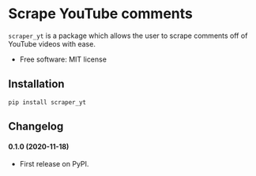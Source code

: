 # Scrape YouTube comments

```scraper_yt``` is a package which allows the user to scrape comments off of YouTube videos with ease.

- Free software: MIT license

## Installation

```pip install scraper_yt``` 

## Changelog

#### 0.1.0 (2020-11-18)

- First release on PyPI.
